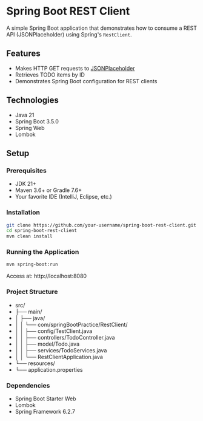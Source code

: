 # Spring Boot REST Client

A simple Spring Boot application that demonstrates how to consume a REST API (JSONPlaceholder) using Spring's `RestClient`.

## Features
- Makes HTTP GET requests to [JSONPlaceholder](https://jsonplaceholder.typicode.com)
- Retrieves TODO items by ID
- Demonstrates Spring Boot configuration for REST clients

## Technologies
- Java 21
- Spring Boot 3.5.0
- Spring Web
- Lombok

## Setup

### Prerequisites
- JDK 21+
- Maven 3.6+ or Gradle 7.6+
- Your favorite IDE (IntelliJ, Eclipse, etc.)

### Installation
```bash
git clone https://github.com/your-username/spring-boot-rest-client.git
cd spring-boot-rest-client
mvn clean install
```
### Running the Application
```bash
mvn spring-boot:run
```
Access at: http://localhost:8080

### Project Structure

- src/
- ├── main/
- │   ├── java/
- │   │   └── com/springBootPractice/RestClient/
- │   │       ├── config/TestClient.java
- │   │       ├── controllers/TodoController.java
- │   │       ├── model/Todo.java
- │   │       ├── services/TodoServices.java
- │   │       └── RestClientApplication.java
- └── resources/
 -    └── application.properties

### Dependencies
- Spring Boot Starter Web
- Lombok
- Spring Framework 6.2.7

